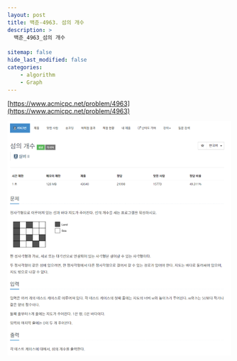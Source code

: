 ```yaml
---
layout: post
title: 백준-4963. 섬의 개수
description: >
  백준_4963_섬의 개수

sitemap: false
hide_last_modified: false
categories:
    - algorithm
    - Graph
---
```


[https://www.acmicpc.net/problem/4963](https://www.acmicpc.net/problem/4963)

![4963](/assets/img/BOJ_problem/4963.PNG)

>  
